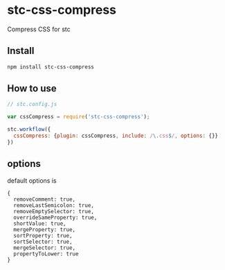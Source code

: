 # stc-css-compress

Compress CSS for stc

## Install

```sh
npm install stc-css-compress
```

## How to use

```js
// stc.config.js

var cssCompress = require('stc-css-compress');

stc.workflow({
  cssCompress: {plugin: cssCompress, include: /\.css$/, options: {}}
})

```

## options

default options is 

```
{
  removeComment: true,
  removeLastSemicolon: true, 
  removeEmptySelector: true, 
  overrideSameProperty: true, 
  shortValue: true, 
  mergeProperty: true, 
  sortProperty: true, 
  sortSelector: true, 
  mergeSelector: true, 
  propertyToLower: true 
}
```